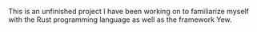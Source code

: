 This is an unfinished project I have been working on to familiarize myself with the Rust programming language as well as the framework Yew.

